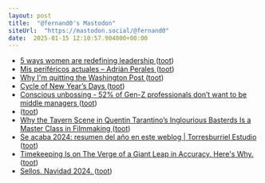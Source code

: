 ```yaml
---
layout: post
title:  "@fernand0's Mastodon"
siteUrl:  "https://mastodon.social/@fernand0"
date:  2025-01-15 12:10:57.904000+00:00
---
```

*  [5 ways women are redefining leadership ](https://bigthink.com/business/5-ways-women-are-redefining-leadership) ([toot](https://mastodon.social/@fernand0/113832300242635925))
*  [Mis periféricos actuales – Adrián Perales ](http://adrianperales.com/2025/01/mis-perifericos-actuale) ([toot](https://mastodon.social/@fernand0/113832268298625853))
*  [Why I'm quitting the Washington Post ](https://anntelnaes.substack.com/p/why-im-quitting-the-washington-pos) ([toot](https://mastodon.social/@fernand0/113832075264297883))
*  [Cycle of New Year’s Days ](https://www.johndcook.com/blog/2024/12/31/cycle-of-new-years-days) ([toot](https://mastodon.social/@fernand0/113831957835918830))
*  [Conscious unbossing - 52% of Gen-Z professionals don’t want to be middle managers  ](http://robertwalters.co.uk/insights/news/blog/conscious-unbossing.html) ([toot](https://mastodon.social/@fernand0/113831672922444481))
*  [ ](https://mastodon.social/@vrruiz) ([toot](https://mastodon.social/@fernand0/113831001132363841))
*  [Why the Tavern Scene in Quentin Tarantino’s Inglourious Basterds Is a Master Class in Filmmaking ](https://www.openculture.com/2025/01/why-the-tavern-scene-in-quentin-tarantinos-inglourious-basterds-is-a-master-class-in-filmmaking.htm) ([toot](https://mastodon.social/@fernand0/113830772126797430))
*  [Se acaba 2024: resumen del año en este weblog \| Torresburriel Estudio ](https://torresburriel.com/weblog/se-acaba-2024-resumen-del-ano-en-este-weblog) ([toot](https://mastodon.social/@fernand0/113829913189541011))
*  [Timekeeping Is on The Verge of a Giant Leap in Accuracy. Here's Why. ](https://www.sciencealert.com/timekeeping-is-on-the-verge-of-a-giant-leap-in-accuracy-heres-wh) ([toot](https://mastodon.social/@fernand0/113828116286434200))
*  [Sellos. Navidad 2024. ](https://avecesunafoto.wordpress.com/2025/01/14/sellos-navidad-2024) ([toot](https://mastodon.social/@fernand0/113827916466743662))
